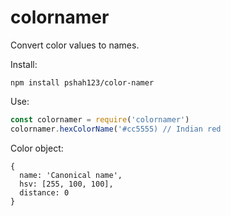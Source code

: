 # colornamer

Convert color values to names.

Install:

```
npm install pshah123/color-namer
```

Use:
``` js
const colornamer = require('colornamer')
colornamer.hexColorName('#cc5555) // Indian red
```

Color object:
```
{
  name: 'Canonical name',
  hsv: [255, 100, 100],
  distance: 0
}
```
